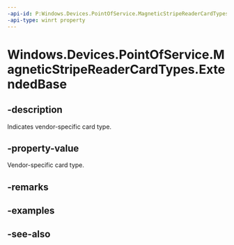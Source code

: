 ```yaml
---
-api-id: P:Windows.Devices.PointOfService.MagneticStripeReaderCardTypes.ExtendedBase
-api-type: winrt property
---
```


<!-- Property syntax
public uint ExtendedBase { get; }
-->

# Windows.Devices.PointOfService.MagneticStripeReaderCardTypes.ExtendedBase

## -description
Indicates vendor-specific card type.

## -property-value
Vendor-specific card type.

## -remarks

## -examples

## -see-also
